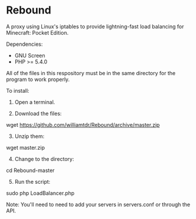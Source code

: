Rebound
=================

A proxy using Linux's iptables to provide lightning-fast load balancing for Minecraft: Pocket Edition.

Dependencies:
- GNU Screen
- PHP >= 5.4.0

All of the files in this respository must be in the same directory for the program to work properly.

To install:
1. Open a terminal.

2. Download the files:

wget https://github.com/williamtdr/Rebound/archive/master.zip

3. Unzip them:

wget master.zip

4. Change to the directory:

cd Rebound-master

5. Run the script:

sudo php LoadBalancer.php

Note: You'll need to need to add your servers in servers.conf or through the API.
